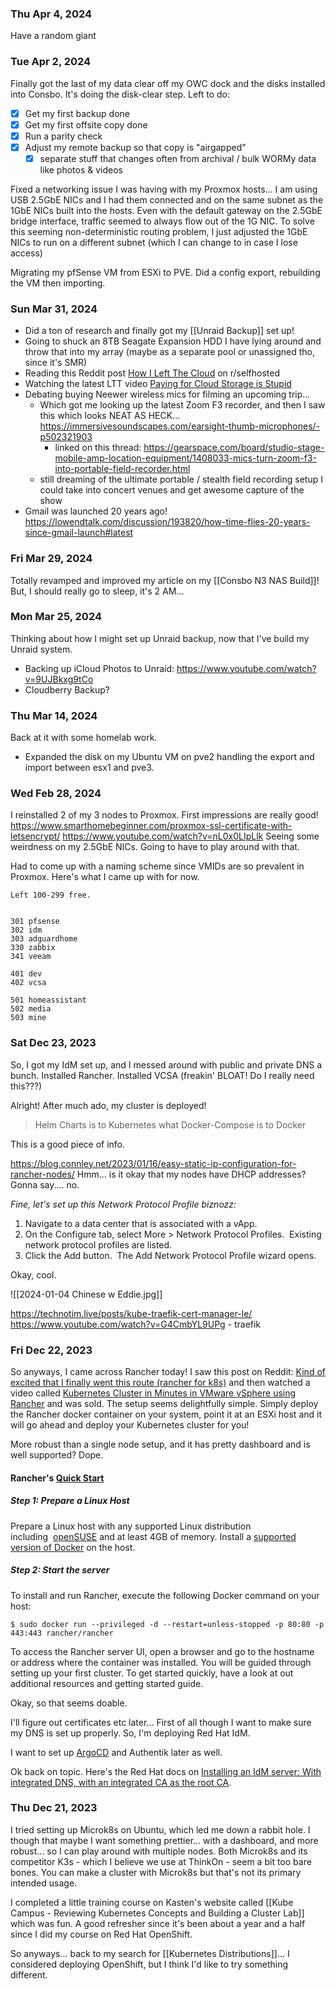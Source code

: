 ### Thu Apr 4, 2024
Have a random giant 
### Tue Apr 2, 2024
Finally got the last of my data clear off my OWC dock and the disks installed into Consbo.  It's doing the disk-clear step.
Left to do:
- [x] Get my first backup done
- [x] Get my first offsite copy done
- [x] Run a parity check
- [x] Adjust my remote backup so that copy is "airgapped"
	- [x] separate stuff that changes often from archival / bulk WORMy data like photos & videos

Fixed a networking issue I was having with my Proxmox hosts... I am using USB 2.5GbE NICs and I had them connected and on the same subnet as the 1GbE NICs built into the hosts.  Even with the default gateway on the 2.5GbE bridge interface, traffic seemed to always flow out of the 1G NIC.  To solve this seeming non-deterministic routing problem, I just adjusted the 1GbE NICs to run on a different subnet (which I can change to in case I lose access)

Migrating my pfSense VM from ESXi to PVE.  Did a config export, rebuilding the VM then importing.
### Sun Mar 31, 2024
- Did a ton of research and finally got my [[Unraid Backup]] set up!
- Going to shuck an 8TB Seagate Expansion HDD I have lying around and throw that into my array (maybe as a separate pool or unassigned tho, since it's SMR)
- Reading this Reddit post [How I Left The Cloud](https://www.reddit.com/r/selfhosted/comments/196nke8/how_i_left_the_cloud/) on r/selfhosted
- Watching the latest LTT video [Paying for Cloud Storage is Stupid](https://www.youtube.com/watch?v=QsM6b5yix0U)
- Debating buying Neewer wireless mics for filming an upcoming trip...
	- Which got me looking up the latest Zoom F3 recorder, and then I saw this which looks NEAT AS HECK... https://immersivesoundscapes.com/earsight-thumb-microphones/-p502321903
		- linked on this thread: https://gearspace.com/board/studio-stage-mobile-amp-location-equipment/1408033-mics-turn-zoom-f3-into-portable-field-recorder.html
	- still dreaming of the ultimate portable / stealth field recording setup I could take into concert venues and get awesome capture of the show
- Gmail was launched 20 years ago!  https://lowendtalk.com/discussion/193820/how-time-flies-20-years-since-gmail-launch#latest
### Fri Mar 29, 2024
Totally revamped and improved my article on my [[Consbo N3 NAS Build]]!  But, I should really go to sleep, it's 2 AM...
### Mon Mar 25, 2024
Thinking about how I might set up Unraid backup, now that I've build my Unraid system.
- Backing up iCloud Photos to Unraid: https://www.youtube.com/watch?v=9UJBkxg9tCo
- Cloudberry Backup?
### Thu Mar 14, 2024
Back at it with some homelab work.
- Expanded the disk on my Ubuntu VM on pve2 handling the export and import between esx1 and pve3.
### Wed Feb 28, 2024
I reinstalled 2 of my 3 nodes to Proxmox.  First impressions are really good!
https://www.smarthomebeginner.com/proxmox-ssl-certificate-with-letsencrypt/
https://www.youtube.com/watch?v=nL0x0LIpLlk
Seeing some weirdness on my 2.5GbE NICs.  Going to have to play around with that.

Had to come up with a naming scheme since VMIDs are so prevalent in Proxmox.  Here's what I came up with for now. 

```
Left 100-299 free.


301 pfsense
302 idm
303 adguardhome
330 zabbix
341 veeam

401 dev
402 vcsa

501 homeassistant
502 media
503 mine

```
### Sat Dec 23, 2023
So, I got my IdM set up, and I messed around with public and private DNS a bunch.
Installed Rancher.  Installed VCSA (freakin' BLOAT!  Do I really need this???)

Alright!  After much ado, my cluster is deployed!

> Helm Charts is to Kubernetes what Docker-Compose is to Docker

This is a good piece of info.

https://blog.connley.net/2023/01/16/easy-static-ip-configuration-for-rancher-nodes/
Hmm... is it okay that my nodes have DHCP addresses?  Gonna say.... no.

*Fine, let's set up this Network Protocol Profile biznozz:*
1. Navigate to a data center that is associated with a vApp. 
2. On the Configure tab, select More > Network Protocol Profiles. 
    Existing network protocol profiles are listed. 
3. Click the Add button. 
    The Add Network Protocol Profile wizard opens.

Okay, cool.

![[2024-01-04 Chinese w Eddie.jpg]]

https://technotim.live/posts/kube-traefik-cert-manager-le/
https://www.youtube.com/watch?v=G4CmbYL9UPg - traefik
### Fri Dec 22, 2023
So anyways, I came across Rancher today!  I saw this post on Reddit: [Kind of excited that I finally went this route (rancher for k8s)](https://www.reddit.com/r/homelab/comments/18lz733/kind_of_excited_that_i_finally_went_this_route/) and then watched a video called [Kubernetes Cluster in Minutes in VMware vSphere using Rancher](https://www.youtube.com/watch?v=lKzkgmR6A2A) and was sold.  The setup seems delightfully simple.  Simply deploy the Rancher docker container on your system, point it at an ESXi host and it will go ahead and deploy your Kubernetes cluster for you!

More robust than a single node setup, and it has pretty dashboard and is well supported?  Dope.
#### Rancher's [Quick Start](https://www.rancher.com/quick-start)
##### Step 1: Prepare a Linux Host
Prepare a Linux host with any supported Linux distribution including  [openSUSE](https://www.opensuse.org/) and at least 4GB of memory. Install a [supported version of Docker](https://rancher.com/docs/rancher/v2.x/en/installation/requirements/?_gl=1*1u09mn1*_ga*NTI0MDAzNTU3LjE3MDMyMTUyNTM.*_ga_Y7SFXF9L00*MTcwMzIxNTI1My4xLjEuMTcwMzIxNTI1OS41NC4wLjA.#operating-systems-and-container-runtime-requirements) on the host.
##### Step 2: Start the server
To install and run Rancher, execute the following Docker command on your host:
```
$ sudo docker run --privileged -d --restart=unless-stopped -p 80:80 -p 443:443 rancher/rancher
```
To access the Rancher server UI, open a browser and go to the hostname or address where the container was installed. You will be guided through setting up your first cluster. To get started quickly, have a look at out additional resources and getting started guide.

Okay, so that seems doable.

I'll figure out certificates etc later...
First of all though I want to make sure my DNS is set up properly.  So, I'm deploying Red Hat IdM.

I want to set up [ArgoCD](https://www.reddit.com/r/selfhosted/comments/10x7ayj/did_someone_say_overengineering/) and Authentik later as well.

Ok back on topic.  Here's the Red Hat docs on [Installing an IdM server: With integrated DNS, with an integrated CA as the root CA](https://access.redhat.com/documentation/en-us/red_hat_enterprise_linux/8/html/installing_identity_management/installing-an-ipa-server-with-integrated-dns_installing-identity-management).
### Thu Dec 21, 2023
I tried setting up Microk8s on Ubuntu, which led me down a rabbit hole.  I though that maybe I want something prettier... with a dashboard, and more robust... so I can play around with multiple nodes.  Both Microk8s and its competitor K3s - which I believe we use at ThinkOn - seem a bit too bare bones.  You can make a cluster with Microk8s but that's not its primary intended usage.

I completed a little training course on Kasten's website called [[Kube Campus - Reviewing Kubernetes Concepts and Building a Cluster Lab]] which was fun.  A good refresher since it's been about a year and a half since I did my course on Red Hat OpenShift.

So anyways... back to my search for [[Kubernetes Distributions]]... I considered deploying OpenShift, but I think I'd like to try something different.
